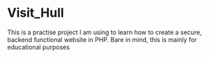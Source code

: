# Visit_Hull
This is a practise project I am using to learn how to create a secure, backend functional website in PHP. Bare in mind, this is mainly for educational purposes
